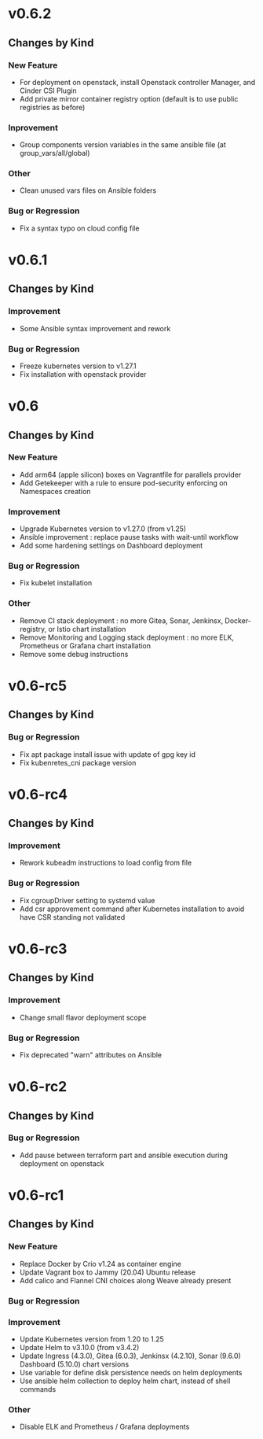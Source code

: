 # v0.6.2

## Changes by Kind

### New Feature

- For deployment on openstack, install Openstack controller Manager, and Cinder CSI Plugin
- Add private mirror container registry option (default is to use public registries as before)

### Inprovement

- Group components version variables in the same ansible file (at group_vars/all/global)

### Other

- Clean unused vars files on Ansible folders

### Bug or Regression

- Fix a syntax typo on cloud config file

# v0.6.1

## Changes by Kind

### Improvement

- Some Ansible syntax improvement and rework

### Bug or Regression

- Freeze kubernetes version to v1.27.1
- Fix installation with openstack provider

# v0.6

## Changes by Kind

### New Feature

- Add arm64 (apple silicon) boxes on Vagrantfile for parallels provider
- Add Getekeeper with a rule to ensure pod-security enforcing on Namespaces creation

### Improvement

- Upgrade Kubernetes version to v1.27.0 (from v1.25)
- Ansible improvement : replace pause tasks with wait-until workflow
- Add some hardening settings on Dashboard deployment

### Bug or Regression

- Fix kubelet installation

### Other

- Remove CI stack deployment : no more Gitea, Sonar, Jenkinsx, Docker-registry, or Istio chart installation
- Remove Monitoring and Logging stack deployment : no more ELK, Prometheus or Grafana chart installation
- Remove some debug instructions

# v0.6-rc5

## Changes by Kind

### Bug or Regression

- Fix apt package install issue with update of gpg key id
- Fix kubenretes_cni package version

# v0.6-rc4

## Changes by Kind

### Improvement

- Rework kubeadm instructions to load config from file

### Bug or Regression

- Fix cgroupDriver setting to systemd value
- Add csr approvement command after Kubernetes installation to avoid have CSR standing not validated

# v0.6-rc3

## Changes by Kind

### Improvement

- Change small flavor deployment scope

### Bug or Regression

- Fix deprecated "warn" attributes on Ansible

# v0.6-rc2

## Changes by Kind

### Bug or Regression

- Add pause between terraform part and ansible execution during deployment on openstack


# v0.6-rc1

## Changes by Kind

### New Feature

- Replace Docker by Crio v1.24 as container engine
- Update Vagrant box to Jammy (20.04) Ubuntu release
- Add calico and Flannel CNI choices along Weave already present

### Bug or Regression

### Improvement

- Update Kubernetes version from 1.20 to 1.25
- Update Helm to v3.10.0 (from v3.4.2)
- Update Ingress (4.3.0), Gitea (6.0.3), Jenkinsx (4.2.10), Sonar (9.6.0) Dashboard (5.10.0) chart versions
- Use variable for define disk persistence needs on helm deployments
- Use ansible helm collection to deploy helm chart, instead of shell commands

### Other

- Disable ELK and Prometheus / Grafana deployments
